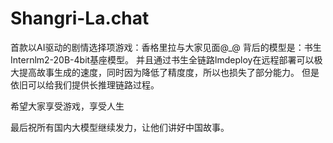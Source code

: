 # Shangri-La.chat
首款以AI驱动的剧情选择项游戏：香格里拉与大家见面@_@
背后的模型是：书生Internlm2-20B-4bit基座模型。
并且通过书生全链路lmdeploy在远程部署可以极大提高故事生成的速度，同时因为降低了精度度，所以也损失了部分能力。
但是依旧可以给我们提供长推理链路过程。

希望大家享受游戏，享受人生

最后祝所有国内大模型继续发力，让他们讲好中国故事。
